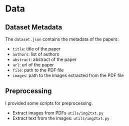 # Data

## Dataset Metadata

The `dataset.json` contains the metadata of the papers:
  - `title`: title of the paper
  - `authors`: list of authors
  - `abstract`: abstract of the paper
  - `url`: url of the paper
  - `file`: path to the PDF file
  - `images`: path to the images extracted from the PDF file

## Preprocessing

I provided some scripts for preprocessing.

- Extract images from PDFs `utils/img2txt.py`
- Extract text from the images: `utils/img2txt.py`
